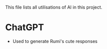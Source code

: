 This file lists all utilisations of AI in this project.

# ChatGPT
- Used to generate Rumi's cute responses
